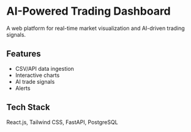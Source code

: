 # AI-Powered Trading Dashboard
A web platform for real-time market visualization and AI-driven trading signals.
## Features
- CSV/API data ingestion
- Interactive charts
- AI trade signals
- Alerts
## Tech Stack
React.js, Tailwind CSS, FastAPI, PostgreSQL
